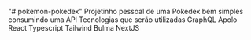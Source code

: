 "# pokemon-pokedex" 
Projetinho pessoal de uma Pokedex bem simples consumindo uma API
Tecnologias que serão utilizadas
GraphQL
Apolo
React 
Typescript
Tailwind
Bulma
NextJS